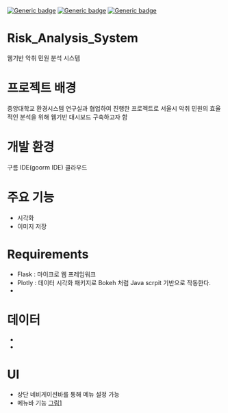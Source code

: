 [![Generic badge](https://img.shields.io/badge/Ubuntu-18.04-green.svg)](https://shields.io/)
[![Generic badge](https://img.shields.io/badge/Language-Python,HTML-blue.svg)](https://shields.io/)
[![Generic badge](https://img.shields.io/badge/Framework-Flask-orange.svg)](https://shields.io/)

# Risk_Analysis_System
웹기반 악취 민원 분석 시스템

# 프로젝트 배경
중앙대학교 환경시스템 연구실과 협업하여 진행한 프로젝트로 서울시 악취 민원의 효율적인 분석을 위해 웹기반 대시보드 구축하고자 함

# 개발 환경
구름 IDE(goorm IDE) 클라우드

# 주요 기능
- 시각화
- 이미지 저장

# Requirements
- Flask : 마이크로 웹 프레임워크
- Plotly : 데이터 시각화 패키지로 Bokeh 처럼 Java scrpit 기반으로 작동한다.
- 

# 데이터
-
-

# UI
- 상단 네비게이션바를 통해 메뉴 설정 가능
- 메뉴바 기능
[그림1](https://user-images.githubusercontent.com/33515088/107912249-88c59500-6fa1-11eb-8d75-98dd9fc25d5d.png)

